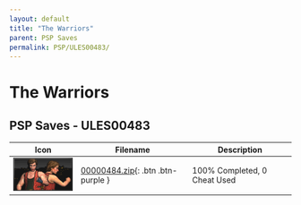 ```yaml
---
layout: default
title: "The Warriors"
parent: PSP Saves
permalink: PSP/ULES00483/
---
```

# The Warriors

## PSP Saves - ULES00483

| Icon | Filename | Description |
|------|----------|-------------|
| ![The Warriors](ICON0.PNG) | [00000484.zip](00000484.zip){: .btn .btn-purple } | 100% Completed, 0 Cheat Used |
